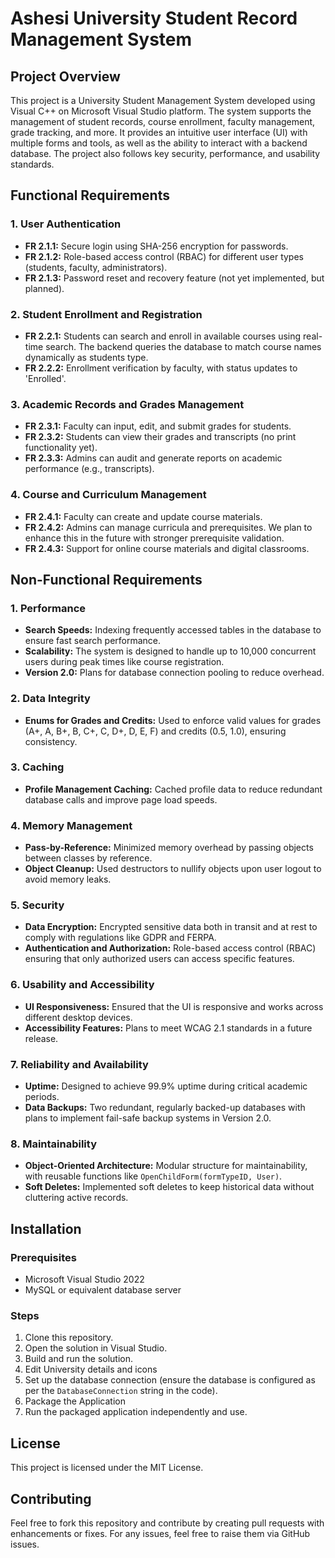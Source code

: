 # Ashesi University Student Record Management System

## Project Overview

This project is a University Student Management System developed using Visual C++ on Microsoft Visual Studio platform. The system supports the management of student records, course enrollment, faculty management, grade tracking, and more. It provides an intuitive user interface (UI) with multiple forms and tools, as well as the ability to interact with a backend database. The project also follows key security, performance, and usability standards.

## Functional Requirements

### 1. User Authentication

- **FR 2.1.1:** Secure login using SHA-256 encryption for passwords.
- **FR 2.1.2:** Role-based access control (RBAC) for different user types (students, faculty, administrators).
- **FR 2.1.3:** Password reset and recovery feature (not yet implemented, but planned).

### 2. Student Enrollment and Registration

- **FR 2.2.1:** Students can search and enroll in available courses using real-time search. The backend queries the database to match course names dynamically as students type.
- **FR 2.2.2:** Enrollment verification by faculty, with status updates to 'Enrolled'.

### 3. Academic Records and Grades Management

- **FR 2.3.1:** Faculty can input, edit, and submit grades for students.
- **FR 2.3.2:** Students can view their grades and transcripts (no print functionality yet).
- **FR 2.3.3:** Admins can audit and generate reports on academic performance (e.g., transcripts).

### 4. Course and Curriculum Management

- **FR 2.4.1:** Faculty can create and update course materials.
- **FR 2.4.2:** Admins can manage curricula and prerequisites. We plan to enhance this in the future with stronger prerequisite validation.
- **FR 2.4.3:** Support for online course materials and digital classrooms.

## Non-Functional Requirements

### 1. Performance

- **Search Speeds:** Indexing frequently accessed tables in the database to ensure fast search performance.
- **Scalability:** The system is designed to handle up to 10,000 concurrent users during peak times like course registration.
- **Version 2.0:** Plans for database connection pooling to reduce overhead.

### 2. Data Integrity

- **Enums for Grades and Credits:** Used to enforce valid values for grades (A+, A, B+, B, C+, C, D+, D, E, F) and credits (0.5, 1.0), ensuring consistency.

### 3. Caching

- **Profile Management Caching:** Cached profile data to reduce redundant database calls and improve page load speeds.

### 4. Memory Management

- **Pass-by-Reference:** Minimized memory overhead by passing objects between classes by reference.
- **Object Cleanup:** Used destructors to nullify objects upon user logout to avoid memory leaks.

### 5. Security

- **Data Encryption:** Encrypted sensitive data both in transit and at rest to comply with regulations like GDPR and FERPA.
- **Authentication and Authorization:** Role-based access control (RBAC) ensuring that only authorized users can access specific features.

### 6. Usability and Accessibility

- **UI Responsiveness:** Ensured that the UI is responsive and works across different desktop devices.
- **Accessibility Features:** Plans to meet WCAG 2.1 standards in a future release.

### 7. Reliability and Availability

- **Uptime:** Designed to achieve 99.9% uptime during critical academic periods.
- **Data Backups:** Two redundant, regularly backed-up databases with plans to implement fail-safe backup systems in Version 2.0.

### 8. Maintainability

- **Object-Oriented Architecture:** Modular structure for maintainability, with reusable functions like `OpenChildForm(formTypeID, User)`.
- **Soft Deletes:** Implemented soft deletes to keep historical data without cluttering active records.

## Installation

### Prerequisites

- Microsoft Visual Studio 2022
- MySQL or equivalent database server

### Steps

1. Clone this repository.
2. Open the solution in Visual Studio.
3. Build and run the solution.
4. Edit University details and icons
5. Set up the database connection (ensure the database is configured as per the `DatabaseConnection` string in the code).
6. Package the Application
7. Run the packaged application independently and use.

## License

This project is licensed under the MIT License.

## Contributing

Feel free to fork this repository and contribute by creating pull requests with enhancements or fixes. For any issues, feel free to raise them via GitHub issues.

